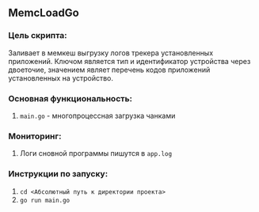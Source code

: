 ## MemcLoadGo

### Цель скрипта:
Заливает в мемкеш выгрузку логов трекера установленных приложений. 
Ключом является тип и идентификатор устройства через двоеточие, значением являет перечень кодов приложений установленных на устройство.

### Основная функциональность:
1. `main.go` - многопроцессная загрузка чанками

### Мониторинг:
1. Логи сновной программы пишутся в `app.log`

### Инструкции по запуску: 
1. `cd <Абсолютный путь к директории проекта>` 
3. `go run main.go`
